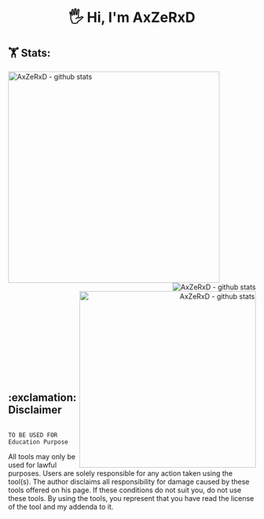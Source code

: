 <h1 align=center>🖐️ Hi, I'm AxZeRxD</h1>


## 🏋️‍ Stats:

<div align="left">
  <img align="left" width="430" height="auto" alt="AxZeRxD - github stats" src="https://github-readme-stats.vercel.app/api?username=AxZeRxD&hide=_border=true&title_color=0ff54c&icon_color=0ff54c&text_color=c9d1d9&bg_color=0d1117&show_icons=true;count_private=true&amp;include_all_commits=true">
</div>

<div align="right">
  <img src="https://www.codewars.com/users/AxZeRxD/badges/small" alt="AxZeRxD - github stats">
  <img align="right" width="359" height="auto" alt="AxZeRxD - github stats" src="https://github-readme-stats.vercel.app/api/top-langs/?username=AxZeRxD&hide=_border=true&title_color=0ff54c&icon_color=0ff54c&text_color=c9d1d9&bg_color=0d1117&layout=compact&amp;show_icons=true&amp;">
</div>


<h2> <br><br><br><br><br><br><br> :exclamation: Disclaimer </h2>

                                                   TO BE USED FOR Education Purpose

  All tools may only be used for lawful purposes. Users are solely responsible for any action taken using the tool(s). The author disclaims all responsibility for damage caused by these tools offered on his page. If these conditions do not suit you, do not use these tools.
By using the tools, you represent that you have read the license of the tool and my addenda to it.


